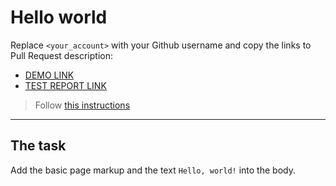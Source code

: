 # Hello world
Replace `<your_account>` with your Github username and copy the links to Pull Request description:
- [DEMO LINK](https://andrijdudar.github.io/layout_hello-world/)
- [TEST REPORT LINK](https://andrijdudar.github.io/layout_hello-world/report/html_report/)

> Follow [this instructions](https://mate-academy.github.io/layout_task-guideline/#how-to-solve-the-layout-tasks-on-github)
___

## The task 
Add the basic page markup and the text `Hello, world!` into the body.
